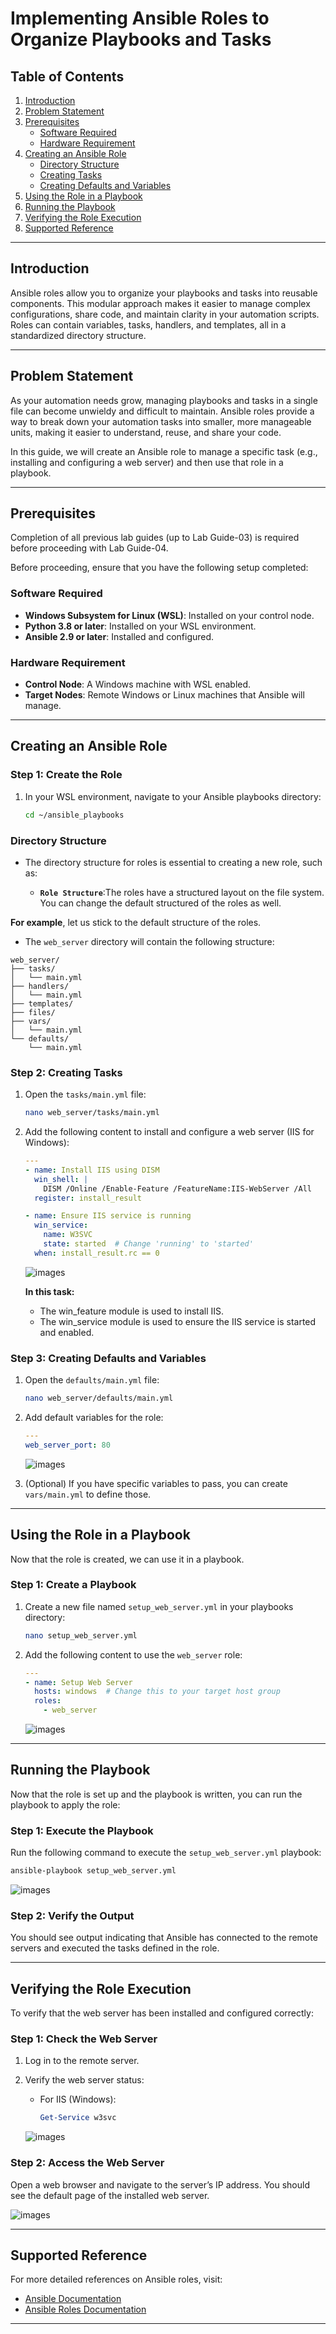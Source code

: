 # Implementing Ansible Roles to Organize Playbooks and Tasks

## Table of Contents
1. [Introduction](#introduction)
2. [Problem Statement](#problem-statement)
3. [Prerequisites](#prerequisites)
   - [Software Required](#software-required)
   - [Hardware Requirement](#hardware-requirement)
4. [Creating an Ansible Role](#creating-an-ansible-role)
   - [Directory Structure](#directory-structure)
   - [Creating Tasks](#creating-tasks)
   - [Creating Defaults and Variables](#creating-defaults-and-variables)
5. [Using the Role in a Playbook](#using-the-role-in-a-playbook)
6. [Running the Playbook](#running-the-playbook)
7. [Verifying the Role Execution](#verifying-the-role-execution)
8. [Supported Reference](#supported-reference)

---

## Introduction

Ansible roles allow you to organize your playbooks and tasks into reusable components. This modular approach makes it easier to manage complex configurations, share code, and maintain clarity in your automation scripts. Roles can contain variables, tasks, handlers, and templates, all in a standardized directory structure.

---

## Problem Statement

As your automation needs grow, managing playbooks and tasks in a single file can become unwieldy and difficult to maintain. Ansible roles provide a way to break down your automation tasks into smaller, more manageable units, making it easier to understand, reuse, and share your code.

In this guide, we will create an Ansible role to manage a specific task (e.g., installing and configuring a web server) and then use that role in a playbook.

---

## Prerequisites
Completion of all previous lab guides (up to Lab Guide-03) is required before proceeding with Lab Guide-04.

Before proceeding, ensure that you have the following setup completed:

### Software Required
- **Windows Subsystem for Linux (WSL)**: Installed on your control node.
- **Python 3.8 or later**: Installed on your WSL environment.
- **Ansible 2.9 or later**: Installed and configured.

### Hardware Requirement
- **Control Node**: A Windows machine with WSL enabled.
- **Target Nodes**: Remote Windows or Linux machines that Ansible will manage.

---

## Creating an Ansible Role

### Step 1: Create the Role

1. In your WSL environment, navigate to your Ansible playbooks directory:

   ```bash
   cd ~/ansible_playbooks
   ```

### Directory Structure

* The directory structure for roles is essential to creating a new role, such as:

  * **`Role Structure`**:The roles have a structured layout on the file system. You can change the default structured of the roles as well.

**For example**, let us stick to the default structure of the roles.

* The `web_server` directory will contain the following structure:

```
web_server/
├── tasks/
│   └── main.yml
├── handlers/
│   └── main.yml
├── templates/
├── files/
├── vars/
│   └── main.yml
└── defaults/
    └── main.yml
```

### Step 2: Creating Tasks

1. Open the `tasks/main.yml` file:

   ```bash
   nano web_server/tasks/main.yml
   ```

2. Add the following content to install and configure a web server (IIS for Windows):

   ```yaml
   ---
   - name: Install IIS using DISM
     win_shell: |
       DISM /Online /Enable-Feature /FeatureName:IIS-WebServer /All
     register: install_result
   
   - name: Ensure IIS service is running
     win_service:
       name: W3SVC
       state: started  # Change 'running' to 'started'
     when: install_result.rc == 0
   ```

   ![images](images/ansible-26.png)

   **In this task:**

    - The win_feature module is used to install IIS.
    - The win_service module is used to ensure the IIS service is started and enabled.

### Step 3: Creating Defaults and Variables

1. Open the `defaults/main.yml` file:
   ```bash
   nano web_server/defaults/main.yml
   ```

2. Add default variables for the role:
   ```yaml
   ---
   web_server_port: 80
   ```

   ![images](images/ansible-27.png)

3. (Optional) If you have specific variables to pass, you can create `vars/main.yml` to define those.

---

## Using the Role in a Playbook

Now that the role is created, we can use it in a playbook.

### Step 1: Create a Playbook

1. Create a new file named `setup_web_server.yml` in your playbooks directory:
   ```bash
   nano setup_web_server.yml
   ```

2. Add the following content to use the `web_server` role:

   ```yaml
   ---
   - name: Setup Web Server
     hosts: windows  # Change this to your target host group
     roles:
       - web_server
   ```

   ![images](images/ansible-28.png)

---

## Running the Playbook

Now that the role is set up and the playbook is written, you can run the playbook to apply the role:

### Step 1: Execute the Playbook

Run the following command to execute the `setup_web_server.yml` playbook:

```bash
ansible-playbook setup_web_server.yml
```

![images](images/ansible-29.png)

### Step 2: Verify the Output

You should see output indicating that Ansible has connected to the remote servers and executed the tasks defined in the role.

---

## Verifying the Role Execution

To verify that the web server has been installed and configured correctly:

### Step 1: Check the Web Server

1. Log in to the remote server.
2. Verify the web server status:

   - For IIS (Windows):
     ```powershell
     Get-Service w3svc
     ```

   ![images](images/ansible-30.png)

### Step 2: Access the Web Server

Open a web browser and navigate to the server’s IP address. You should see the default page of the installed web server.

![images](images/ansible-31.png)

---

## Supported Reference

For more detailed references on Ansible roles, visit:

- [Ansible Documentation](https://docs.ansible.com/)
- [Ansible Roles Documentation](https://docs.ansible.com/ansible/latest/user_guide/playbooks_reuse.html)

---